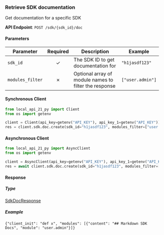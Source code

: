 
### Retrieve SDK documentation <a name="create"></a>

Get documentation for a specific SDK

**API Endpoint**: `POST /sdk/{sdk_id}/doc`

#### Parameters

| Parameter | Required | Description | Example |
|-----------|:--------:|-------------|--------|
| `sdk_id` | ✓ | The SDK ID to get documentation for | `"h1jasdf123"` |
| `modules_filter` | ✗ | Optional array of module names to filter the response | `["user.admin"]` |

#### Synchronous Client

```python
from local_api_21_py import Client
from os import getenv

client = Client(api_key=getenv("API_KEY"), api_key_1=getenv("API_KEY"))
res = client.sdk.doc.create(sdk_id="h1jasdf123", modules_filter=["user.admin"])

```

#### Asynchronous Client

```python
from local_api_21_py import AsyncClient
from os import getenv

client = AsyncClient(api_key=getenv("API_KEY"), api_key_1=getenv("API_KEY"))
res = await client.sdk.doc.create(sdk_id="h1jasdf123", modules_filter=["user.admin"])

```

#### Response

##### Type
[SdkDocResponse](/local_api_21_py/types/models/sdk_doc_response.py)

##### Example
`{"client_init": "def x", "modules": [{"content": "## Markdown SDK Docs", "module": "user.admin"}]}`
